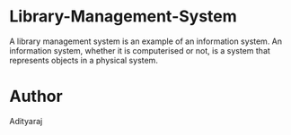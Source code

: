 # Library-Management-System
A library management system is an example of an information system. An information system, whether it is computerised or not, is a system that represents objects in a physical system.

# Author
Adityaraj
